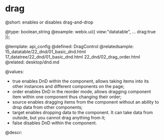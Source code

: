 drag
=============


@short:
	enables or disables drag-and-drop

@type: boolean,string
@example:
webix.ui({
        view:"datatable",
        ...
        drag:true
});

@template:	api_config
@defined:	DragControl	
@relatedsample:
	15_datatable/22_dnd/01_basic_dnd.html
    17_datatree/22_dnd/01_basic_dnd.html
    22_dnd/02_drag_order.html
@related:
	desktop/dnd.md

@values: 

- true		 enables DnD within the component, allows taking items into its other instances and different components on the page;
- order		 enables DnD in the reorder mode, allows dragging component item within one component thus changing their order;
- source	 enables dragging items from the component without an ability to drop data from other components;
- target	 enables dropping data to the component. It can take data from outside, but you cannot drag anything from it;
- false 	 disables DnD within the component.

  
@descr:

